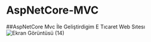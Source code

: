 # AspNetCore-MVC
##AspNetCore Mvc İle Geliştirdigim E Tıcaret Web Sıtesı
![Ekran Görüntüsü (14)](https://github.com/user-attachments/assets/bc090811-1a7f-4546-8582-fab9929fceb1)

